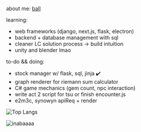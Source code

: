 about me: <a href="https://bmai1.github.io/" target="_blank">ball</a>

learning:
- web frameworks (django, next.js, flask, electron)
- backend + database management with sql 
- cleaner LC solution process -> build intuition
- unity and blender lmao

to-do && doing:
- stock manager w/ flask, sql, jinja ✔️
- graph renderer for riemann sum calculator 
- C# game mechanics (gem count, npc interaction)
- write act 2 script for tsu or finish encounter.js
- e2m3c, synowyn apiReq + render
  
![Top Langs](https://github-readme-stats.vercel.app/api/top-langs/?username=bmai1&layout=compact&theme=dracula)
<br>

![inabaaaa](https://github.com/bmai1/bmai1/assets/104703637/690a4203-a03a-47b6-b09b-bfece6c78950)


